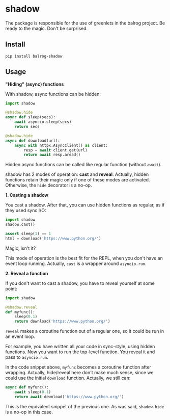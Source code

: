 # shadow

The package is responsible for the use of greenlets in the balrog project.
Be ready to the magic. Don't be surprised.

## Install

```
pip install balrog-shadow
```

## Usage

**"Hiding" (async) functions**

With shadow, async functions can be hidden:

```python
import shadow

@shadow.hide
async def sleep(secs):
    await asyncio.sleep(secs)
    return secs

@shadow.hide
async def download(url):
    async with httpx.AsyncClient() as client:
        resp = await client.get(url)
        return await resp.aread()
```

Hidden async functions can be called like regular function (without `await`).

shadow has 2 modes of operation: **cast** and **reveal**. Actually, hidden functions
retain their magic only if one of these modes are activated. Otherwise, the `hide` decorator
is a no-op.

**1. Casting a shadow**

You cast a shadow. After that, you can use hidden functions as regular, as if they used sync I/O:

```python
import shadow
shadow.cast()

assert sleep(1) == 1
html = download('https://www.python.org/')
```

Magic, isn't it?

This mode of operation is the best fit for the REPL, when you don't have an event loop
running. Actually, `cast` is a wrapper around `asyncio.run`.

**2. Reveal a function**

If you don't want to cast a shadow, you have to reveal yourself at some point:

```python
import shadow

@shadow.reveal
def myfunc():
    sleep(0.1)
    return download('https://www.python.org/')
```

`reveal` makes a coroutine function out of a regular one, so it could be run in an event loop.

For example, you have written all your code in sync-style, using hidden functions. Now you
want to run the top-level function. You reveal it and pass to `asyncio.run`.

In the code snippet above, `myfunc` becomes a coroutine function after wrapping.
Actually, hide/reveal here don't make much sense, since we could use the initial `download` function.
Actually, we still can:

```python
async def myfunc():
    await sleep(0.1)
    return await download('https://www.python.org/')
```

This is the equivalent snippet of the previous one. As was said,
`shadow.hide` is a no-op in this case.
